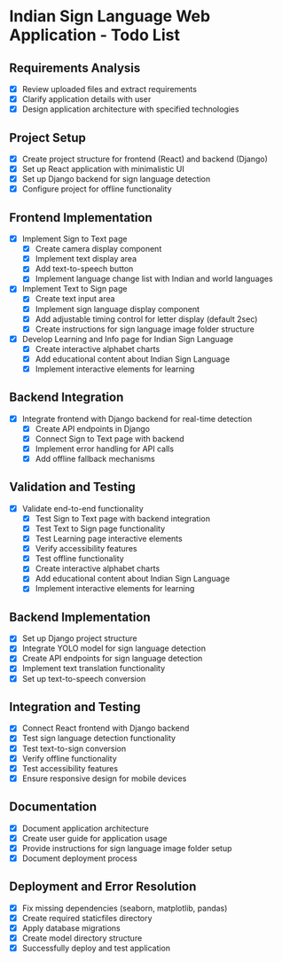 # Indian Sign Language Web Application - Todo List

## Requirements Analysis
- [x] Review uploaded files and extract requirements
- [x] Clarify application details with user
- [x] Design application architecture with specified technologies

## Project Setup
- [x] Create project structure for frontend (React) and backend (Django)
- [x] Set up React application with minimalistic UI
- [x] Set up Django backend for sign language detection
- [x] Configure project for offline functionality

## Frontend Implementation
- [x] Implement Sign to Text page
  - [x] Create camera display component
  - [x] Implement text display area
  - [x] Add text-to-speech button
  - [x] Implement language change list with Indian and world languages
  
- [x] Implement Text to Sign page
  - [x] Create text input area
  - [x] Implement sign language display component
  - [x] Add adjustable timing control for letter display (default 2sec)
  - [x] Create instructions for sign language image folder structure

- [x] Develop Learning and Info page for Indian Sign Language
  - [x] Create interactive alphabet charts
  - [x] Add educational content about Indian Sign Language
  - [x] Implement interactive elements for learning
  
## Backend Integration
- [x] Integrate frontend with Django backend for real-time detection
  - [x] Create API endpoints in Django
  - [x] Connect Sign to Text page with backend
  - [x] Implement error handling for API calls
  - [x] Add offline fallback mechanisms

## Validation and Testing
- [x] Validate end-to-end functionality
  - [x] Test Sign to Text page with backend integration
  - [x] Test Text to Sign page functionality
  - [x] Test Learning page interactive elements
  - [x] Verify accessibility features
  - [x] Test offline functionality
  - [x] Create interactive alphabet charts
  - [x] Add educational content about Indian Sign Language
  - [x] Implement interactive elements for learning

## Backend Implementation
- [x] Set up Django project structure
- [x] Integrate YOLO model for sign language detection
- [x] Create API endpoints for sign language detection
- [x] Implement text translation functionality
- [x] Set up text-to-speech conversion

## Integration and Testing
- [x] Connect React frontend with Django backend
- [x] Test sign language detection functionality
- [x] Test text-to-sign conversion
- [x] Verify offline functionality
- [x] Test accessibility features
- [x] Ensure responsive design for mobile devices

## Documentation
- [x] Document application architecture
- [x] Create user guide for application usage
- [x] Provide instructions for sign language image folder setup
- [x] Document deployment process

## Deployment and Error Resolution
- [x] Fix missing dependencies (seaborn, matplotlib, pandas)
- [x] Create required staticfiles directory
- [x] Apply database migrations
- [x] Create model directory structure
- [x] Successfully deploy and test application
